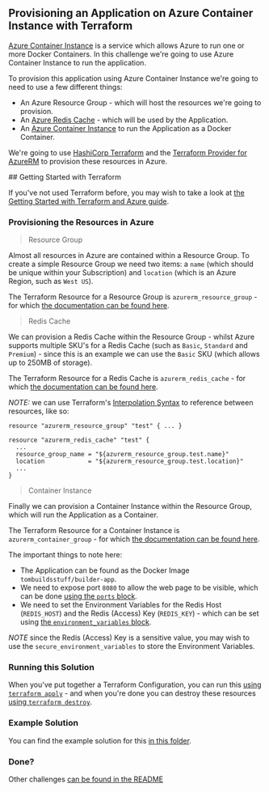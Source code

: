 ## Provisioning an Application on Azure Container Instance with Terraform

[Azure Container Instance](https://azure.microsoft.com/en-us/services/container-instances/) is a service which allows Azure to run one or more Docker Containers. In this challenge we're going to use Azure Container Instance to run the application.

To provision this application using Azure Container Instance we're going to need to use a few different things:

* An Azure Resource Group - which will host the resources we're going to provision.
* An [Azure Redis Cache](https://azure.microsoft.com/en-us/services/cache/) - which will be used by the Application.
* An [Azure Container Instance](https://azure.microsoft.com/en-us/services/container-instances/) to run the Application as a Docker Container.

We're going to use [HashiCorp Terraform](https://terraform.io) and the [Terraform Provider for AzureRM](https://terraform.io/docs/providers/azurerm) to provision these resources in Azure.

## Getting Started with Terraform

If you've not used Terraform before, you may wish to take a look at [the Getting Started with Terraform and Azure guide](https://learn.hashicorp.com/terraform/azure/intro_az).

### Provisioning the Resources in Azure

> Resource Group

Almost all resources in Azure are contained within a Resource Group. To create a simple Resource Group we need two items: a `name` (which should be unique within your Subscription) and `location` (which is an Azure Region, such as `West US`).

The Terraform Resource for a Resource Group is `azurerm_resource_group` - for which [the documentation can be found here](https://www.terraform.io/docs/providers/azurerm/r/resource_group.html).

> Redis Cache

We can provision a Redis Cache within the Resource Group - whilst Azure supports multiple SKU's for a Redis Cache (such as `Basic`, `Standard` and `Premium`) - since this is an example we can use the `Basic` SKU (which allows up to 250MB of storage).

The Terraform Resource for a Redis Cache is `azurerm_redis_cache` - for which [the documentation can be found here](https://www.terraform.io/docs/providers/azurerm/r/redis_cache.html).

_NOTE:_ we can use Terraform's [Interpolation Syntax](https://www.terraform.io/docs/configuration-0-11/interpolation.html) to reference between resources, like so:

```
resource "azurerm_resource_group" "test" { ... }

resource "azurerm_redis_cache" "test" {
  ...
  resource_group_name = "${azurerm_resource_group.test.name}"
  location            = "${azurerm_resource_group.test.location}"
  ...
}
```

> Container Instance

Finally we can provision a Container Instance within the Resource Group, which will run the Application as a Container.

The Terraform Resource for a Container Instance is `azurerm_container_group` - for which [the documentation can be found here](https://www.terraform.io/docs/providers/azurerm/r/container_group.html).


The important things to note here:

* The Application can be found as the Docker Image `tombuildsstuff/builder-app`.
* We need to expose port `8080` to allow the web page to be visible, which can be done [using the `ports` block](https://www.terraform.io/docs/providers/azurerm/r/container_group.html#ports).
* We need to set the Environment Variables for the Redis Host (`REDIS_HOST`) and the Redis (Access) Key (`REDIS_KEY`) - which can be set using [the `environment_variables` block](https://www.terraform.io/docs/providers/azurerm/r/container_group.html#environment_variables).

_NOTE_ since the Redis (Access) Key is a sensitive value, you may wish to use the `secure_environment_variables` to store the Environment Variables.


### Running this Solution

When you've put together a Terraform Configuration, you can run this [using `terraform apply`](https://www.terraform.io/docs/commands/apply.html) - and when you're done you can destroy these resources [using `terraform destroy`](https://www.terraform.io/docs/commands/destroy.html).

### Example Solution

You can find the example solution for this [in this folder](solutions/container-instance/).

### Done?

Other challenges [can be found in the README](README.md)
